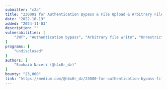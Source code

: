 ```yaml
---
submitter: "c2a"
title: "23000$ for Authentication Bypass & File Upload & Arbitrary File Overwrite"
date: "2022-10-19"
added: "2024-11-03"
description: ""
vulnerabilities: [
    "JWT", "Authentication bypass", "Arbitrary file write", "Unrestricted file upload"
]
programs: [
    "undisclosed"
]
authors: [
    "Souhaib Naceri (@h4x0r_dz)"
]
bounty: "23,000"
link: "https://medium.com/@h4x0r_dz/23000-for-authentication-bypass-file-upload-arbitrary-file-overwrite-2578b730a5f8"
---
```




